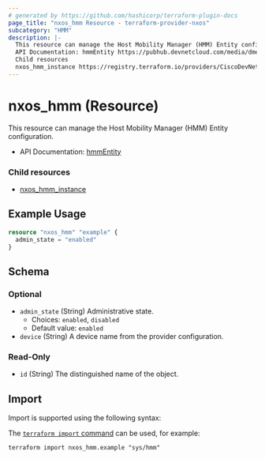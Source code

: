 ```yaml
---
# generated by https://github.com/hashicorp/terraform-plugin-docs
page_title: "nxos_hmm Resource - terraform-provider-nxos"
subcategory: "HMM"
description: |-
  This resource can manage the Host Mobility Manager (HMM) Entity configuration.
  API Documentation: hmmEntity https://pubhub.devnetcloud.com/media/dme-docs-10-2-2/docs/Host%20Mobility/hmm:Entity/
  Child resources
  nxos_hmm_instance https://registry.terraform.io/providers/CiscoDevNet/nxos/latest/docs/resources/hmm_instance
---
```


# nxos_hmm (Resource)

This resource can manage the Host Mobility Manager (HMM) Entity configuration.

- API Documentation: [hmmEntity](https://pubhub.devnetcloud.com/media/dme-docs-10-2-2/docs/Host%20Mobility/hmm:Entity/)

### Child resources

- [nxos_hmm_instance](https://registry.terraform.io/providers/CiscoDevNet/nxos/latest/docs/resources/hmm_instance)

## Example Usage

```terraform
resource "nxos_hmm" "example" {
  admin_state = "enabled"
}
```

<!-- schema generated by tfplugindocs -->
## Schema

### Optional

- `admin_state` (String) Administrative state.
  - Choices: `enabled`, `disabled`
  - Default value: `enabled`
- `device` (String) A device name from the provider configuration.

### Read-Only

- `id` (String) The distinguished name of the object.

## Import

Import is supported using the following syntax:

The [`terraform import` command](https://developer.hashicorp.com/terraform/cli/commands/import) can be used, for example:

```shell
terraform import nxos_hmm.example "sys/hmm"
```
